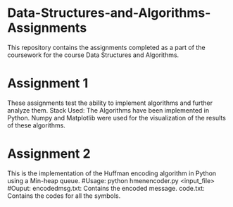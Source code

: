 # Data-Structures-and-Algorithms-Assignments
This repository contains the assignments completed as a part of the coursework for the course Data Structures and Algorithms. 

# Assignment 1
These assignments test the ability to implement algorithms and further analyze them. 
  Stack Used:
  The Algorithms have been implemented in Python.
  Numpy and Matplotlib were used for the visualization of the results of these algorithms.
  
 # Assignment 2
 This is the implementation of the Huffman encoding algorithm in Python using a Min-heap queue.
   #Usage:
   python hmenencoder.py <input_file>
   #Ouput:
   encodedmsg.txt: Contains the encoded message.
   code.txt: Contains the codes for all the symbols.
   
  
